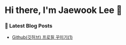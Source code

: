 <!-- ./REAME.md -->
# Hi there, I'm Jaewook Lee  👋 
### 📕 Latest Blog Posts
<!-- BLOG-POST-LIST:START -->
- [Github&lpar;깃허브&rpar; 프로필 꾸미기&lpar;1&rpar;](https://lee-jaewook.github.io/2022/03/11/git_profile_1.html)
<!-- BLOG-POST-LIST:END -->